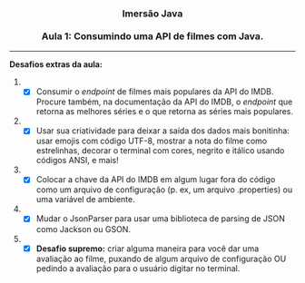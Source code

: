 <h3><p align="center">Imersão Java<br/><br/>Aula 1: Consumindo uma API de filmes com Java.</p></h3>

<hr/>

<b>Desafios extras da aula:</b>

1. - [X] Consumir o <i>endpoint</i> de filmes mais populares da API do IMDB. Procure também, na documentação da API do IMDB, o <i>endpoint</i> que retorna as melhores séries e o que retorna as séries mais populares.

2. - [X] Usar sua criatividade para deixar a saída dos dados mais bonitinha: usar emojis com código UTF-8, mostrar a nota do filme como estrelinhas, decorar o terminal com cores, negrito e itálico usando códigos ANSI, e mais!

3. - [X] Colocar a chave da API do IMDB em algum lugar fora do código como um arquivo de configuração (p. ex, um arquivo .properties) ou uma variável de ambiente.

4. - [X] Mudar o JsonParser para usar uma biblioteca de parsing de JSON como Jackson ou GSON.

5. - [X] <b>Desafio supremo:</b> criar alguma maneira para você dar uma avaliação ao filme, puxando de algum arquivo de configuração OU pedindo a avaliação para o usuário digitar no terminal.
